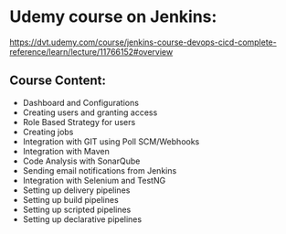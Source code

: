 # Udemy course on Jenkins:
https://dvt.udemy.com/course/jenkins-course-devops-cicd-complete-reference/learn/lecture/11766152#overview

## Course Content:

- Dashboard and Configurations
- Creating users and granting access
- Role Based Strategy for users
- Creating jobs
- Integration with GIT using Poll SCM/Webhooks
- Integration with Maven
- Code Analysis with SonarQube
- Sending email notifications from Jenkins
- Integration with Selenium and TestNG
- Setting up delivery pipelines
- Setting up build pipelines
- Setting up scripted pipelines
- Setting up declarative pipelines
